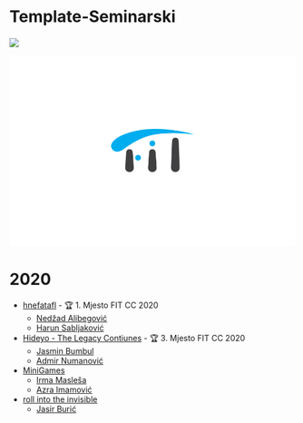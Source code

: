 # Template-Seminarski

[<img src="https://discordapp.com/api/guilds/440055845552914433/widget.png" align="center">](https://discord.gg/MFzeztS)

![fit-logo](.assets/fit-logo.jpg)

# 2020
* [hnefatafl](https://github.com/FITCommunity/KGR-Seminarski-hnefatafl) - :trophy: 1. Mjesto FIT CC 2020
  * [Nedžad Alibegović](https://github.com/nedzadalibegovic)
  * [Harun Sabljaković](https://github.com/sabljak)
* [Hideyo - The Legacy Contiunes](https://github.com/FITCommunity/KGR-Seminarski-Hideyo) - :trophy: 3. Mjesto FIT CC 2020
  * [Jasmin Bumbul](https://github.com/jasminbumbul)
  * [Admir Numanović](https://github.com/numko99)
* [MiniGames](https://github.com/FITCommunity/KGR-Seminarski-MiniGames)
  * [Irma Masleša](https://github.com/irma-maslesa)
  * [Azra Imamović](https://github.com/azra-imamovic)
* [roll into the invisible](https://github.com/FITCommunity/KGR-Seminarski-roll-into-the-invisible)
  * [Jasir Burić](https://github.com/0-mystogan)
